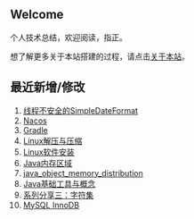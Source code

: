 ## Welcome

个人技术总结，欢迎阅读，指正。

想了解更多关于本站搭建的过程，请点击[关于本站](_docs/AboutMe.md)。

## 最近新增/修改
1. [线程不安全的SimpleDateFormat](JavaSE/simple_date_format.md)
2. [Nacos](JavaTool/Nacos/nacos.md)
3. [Gradle](JavaTool/Gradle/gradle.md)
4. [Linux解压与压缩](Ops/Linux/linux_decompress_compress.md)
5. [Linux软件安装](Ops/Linux/linux_software.md)
6. [Java内存区域](JavaSE/JavaVirtualMachine/java_memory_area.md)
7. [java_object_memory_distribution](JavaSE/JavaVirtualMachine/java_object_memory_distribution.md)
8. [Java基础工具与概念](JavaSE/java_basics.md)
9. [系列分享三：字符集](Share/character_set.md)
10. [MySQL InnoDB](Database/Mysql/mysql_innodb.md)

